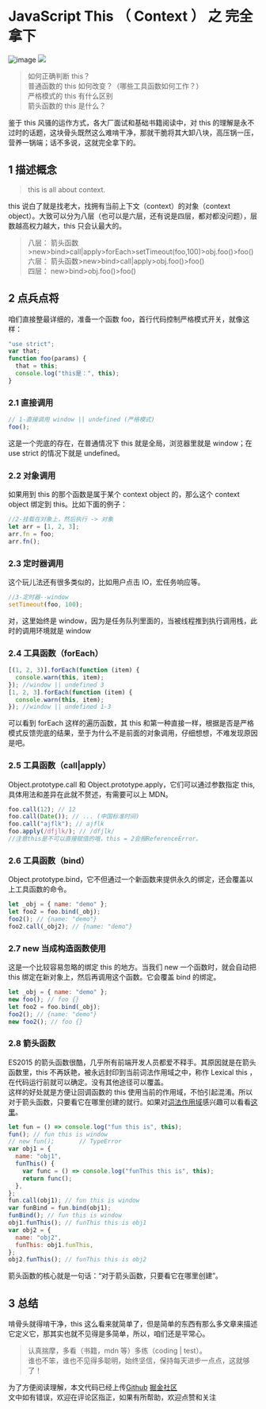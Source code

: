 # JavaScript This （ Context ） 之 完全拿下

![image](https://github.com/SandySY/javaScript/this-context/js-this.png)
![](https://p3-juejin.byteimg.com/tos-cn-i-k3u1fbpfcp/c1126d245d794879b9a496b0a2334315~tplv-k3u1fbpfcp-watermark.image)

> 如何正确判断 this？  
> 普通函数的 this 如何改变？（哪些工具函数如何工作？）  
> 严格模式的 this 有什么区别  
> 箭头函数的 this 是什么？

鉴于 this 风骚的运作方式，各大厂面试和基础书籍阅读中，对 this 的理解是永不过时的话题，这块骨头既然这么难啃干净，那就干脆将其大卸八块，高压锅一压，营养一锅端；话不多说，这就完全拿下的。

## 1 描述概念

> this is all about context.

this 说白了就是找老大，找拥有当前上下文（context）的对象（context object）。大致可以分为八层（也可以是六层，还有说是四层，都对都没问题），层数越高权力越大，this 只会认最大的。

> 八层： 箭头函数>new>bind>call|apply>forEach>setTimeout(foo,100)>obj.foo()>foo()  
> 六层： 箭头函数>new>bind>call|apply>obj.foo()>foo()  
> 四层： new>bind>obj.foo()>foo()

## 2 点兵点将

咱们直接整最详细的，准备一个函数 foo，首行代码控制严格模式开关，就像这样：

```js
"use strict";
var that;
function foo(params) {
  that = this;
  console.log("this是：", this);
}
```

### 2.1 直接调用

```js
// 1-直接调用 window || undefined (严格模式)
foo();
```

这是一个兜底的存在，在普通情况下 this 就是全局，浏览器里就是 window；在 use strict 的情况下就是 undefined。

### 2.2 对象调用

如果用到 this 的那个函数是属于某个 context object 的，那么这个 context object 绑定到 this。比如下面的例子：

```js
//2-挂载在对象上，然后执行 -> 对象
let arr = [1, 2, 3];
arr.fn = foo;
arr.fn();
```

### 2.3 定时器调用

这个玩儿法还有很多类似的，比如用户点击 IO，宏任务响应等。

```js
//3-定时器--window
setTimeout(foo, 100);
```

对，这里始终是 window，因为是任务队列里面的，当被线程推到执行调用栈，此时的调用环境就是 window

### 2.4 工具函数（forEach）

```js
[(1, 2, 3)].forEach(function (item) {
  console.warn(this, item);
}); //window || undefined 3
[1, 2, 3].forEach(function (item) {
  console.warn(this, item);
}); //window || undefined 1-3
```

可以看到 forEach 这样的遍历函数，其 this 和第一种直接一样，根据是否是严格模式反馈兜底的结果，至于为什么不是前面的对象调用，仔细想想，不难发现原因是吧。

### 2.5 工具函数（call|apply）

Object.prototype.call 和 Object.prototype.apply，它们可以通过参数指定 this,具体用法和差异在此就不赘述，有需要可以上 MDN。

```js
foo.call(12); // 12
foo.call(Date()); // ... (中国标准时间)
foo.call("ajflk"); // ajflk
foo.apply(/dfjlk/); // /dfjlk/
//注意this是不可以直接赋值的哦，this = 2会报ReferenceError。
```

### 2.6 工具函数（bind）

Object.prototype.bind，它不但通过一个新函数来提供永久的绑定，还会覆盖以上工具函数的命令。

```js
let _obj = { name: "demo" };
let foo2 = foo.bind(_obj);
foo2(); // {name: "demo"}
foo2.call(_obj2); // {name: "demo"}
```

### 2.7 new 当成构造函数使用

这是一个比较容易忽略的绑定 this 的地方。当我们 new 一个函数时，就会自动把 this 绑定在新对象上，然后再调用这个函数。它会覆盖 bind 的绑定。

```js
let _obj = { name: "demo" };
new foo(); // foo {}
let foo2 = foo.bind(_obj);
foo2(); // {name: "demo"}
new foo2(); // foo {}
```

### 2.8 箭头函数

ES2015 的箭头函数很酷，几乎所有前端开发人员都爱不释手。其原因就是在箭头函数里，this 不再妖艳，被永远封印到当前词法作用域之中，称作 Lexical this ，在代码运行前就可以确定。没有其他途径可以覆盖。  
这样的好处就是方便让回调函数的 this 使用当前的作用域，不怕引起混淆。所以对于箭头函数，只要看它在哪里创建的就行。如果对[词法作用域](https://juejin.cn/post/6917150828633686030)感兴趣可以看看[这里](https://github.com/SandySY/javaScript/lexical-scope)。

```js
let fun = () => console.log("fun this is", this);
fun(); // fun this is window
// new fun(); 		// TypeError
var obj1 = {
  name: "obj1",
  funThis() {
    var func = () => console.log("funThis this is", this);
    return func();
  },
};
fun.call(obj1); // fun this is window
var funBind = fun.bind(obj1);
funBind(); // fun this is window
obj1.funThis(); // funThis this is obj1
var obj2 = {
  name: "obj2",
  funThis: obj1.funThis,
};
obj2.funThis(); // funThis this is obj2
```

箭头函数的核心就是一句话：“对于箭头函数，只要看它在哪里创建”。

## 3 总结

啃骨头就得啃干净，this 这么看来就简单了，但是简单的东西有那么多文章来描述它定义它，那其实也就不见得是多简单，所以，咱们还是平常心。

> 认真揣摩，多看（书籍，mdn 等）多练（coding | test）。  
> 谁也不笨，谁也不见得多聪明，始终坚信，保持每天进步一点点，这就够了！

为了方便阅读理解，本文代码已经上传[Github](https://github.com/SandySY/javaScript)
[掘金社区](https://juejin.cn/post/6918927493046992910)  
文中如有错误，欢迎在评论区指正，如果有所帮助，欢迎点赞和关注
